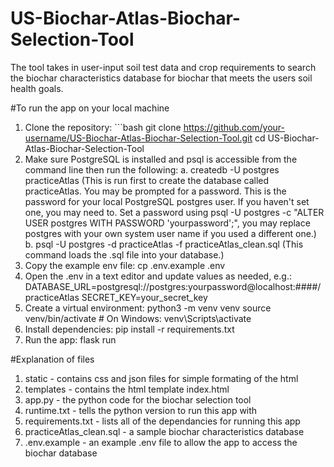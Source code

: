# US-Biochar-Atlas-Biochar-Selection-Tool
The tool takes in user-input soil test data and crop requirements to search the biochar characteristics database for biochar that meets the users soil health goals.

#To run the app on your local machine
1. Clone the repository: ```bash
git clone https://github.com/your-username/US-Biochar-Atlas-Biochar-Selection-Tool.git
cd US-Biochar-Atlas-Biochar-Selection-Tool
2. Make sure PostgreSQL is installed and psql is accessible from the command line then run the following:
  a. createdb -U postgres practiceAtlas (This is run first to create the database called practiceAtlas. You may be prompted for a password. This is the password for your local PostgreSQL postgres user. If you haven't set one, you may need to. Set a password using psql -U postgres -c "ALTER USER postgres WITH PASSWORD 'yourpassword';", you may replace postgres with your own system user name if you used a different one.)
  b. psql -U postgres -d practiceAtlas -f practiceAtlas_clean.sql (This command loads the .sql file into your database.)
3. Copy the example env file:
  cp .env.example .env
4. Open the .env in a text editor and update values as needed, e.g.:
DATABASE_URL=postgresql://postgres:yourpassword@localhost:####/practiceAtlas
SECRET_KEY=your_secret_key
5. Create a virtual environment:
   python3 -m venv venv
source venv/bin/activate  # On Windows: venv\Scripts\activate
6. Install dependencies:
  pip install -r requirements.txt
7. Run the app:
   flask run


#Explanation of files
1. static - contains css and json files for simple formating of the html
2. templates - contains the html template index.html
3. app.py - the python code for the biochar selection tool
4. runtime.txt - tells the python version to run this app with
5. requirements.txt - lists all of the dependancies for running this app
6. practiceAtlas_clean.sql - a sample biochar characteristics database
7. .env.example - an example .env file to allow the app to access the biochar database
